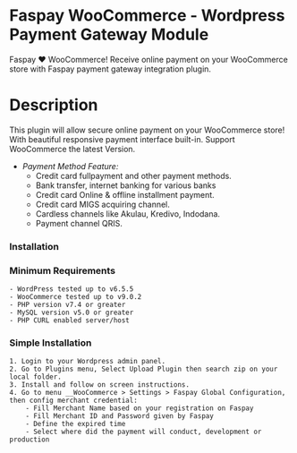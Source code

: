 # Faspay  WooCommerce - Wordpress Payment Gateway Module

Faspay  ❤️ WooCommerce! Receive online payment on your WooCommerce store with Faspay payment gateway integration plugin.


# Description

This plugin will allow secure online payment on your WooCommerce store! With beautiful responsive payment interface built-in.  Support WooCommerce the latest Version.

* _Payment Method Feature:_
	- Credit card fullpayment and other payment methods.
	- Bank transfer, internet banking for various banks
	- Credit card Online & offline installment payment.
	- Credit card MIGS acquiring channel.
	- Cardless channels like Akulau, Kredivo, Indodana.
	- Payment channel QRIS. 


### Installation

### Minimum Requirements
	- WordPress tested up to v6.5.5
	- WooCommerce tested up to v9.0.2
	- PHP version v7.4 or greater
	- MySQL version v5.0 or greater
	- PHP CURL enabled server/host


### Simple Installation
	1. Login to your Wordpress admin panel.
	2. Go to Plugins menu, Select Upload Plugin then search zip on your local folder.
	3. Install and follow on screen instructions.
	4. Go to menu __WooCommerce > Settings > Faspay Global Configuration, then config merchant credential:
		- Fill Merchant Name based on your registration on Faspay
		- Fill Merchant ID and Password given by Faspay
		- Define the expired time 
		- Select where did the payment will conduct, development or production
	
